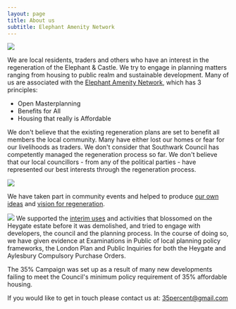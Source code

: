 ```yaml
---
layout: page
title: About us
subtitle: Elephant Amenity Network
---
```

![](http://crappistmartin.github.io/images/elephantamenitylogo.jpg)

We are local residents, traders and others who have an interest in the regeneration of the Elephant & Castle. We try to engage in planning matters ranging from housing to public realm and sustainable development. Many of us are associated with the <a href="http://elephantamenity.wordpress.com">Elephant Amenity Network</a>, which has 3 principles:

* Open Masterplanning
* Benefits for All
* Housing that really is Affordable

We don't believe that the existing regeneration plans are set to benefit all members the local community. Many have either lost our homes or fear for our livelihoods as traders. We don't consider that Southwark Council has competently managed the regeneration process so far. We don't believe that our local councillors - from any of the political parties - have represented our best interests through the regeneration process.

![](http://crappistmartin.github.io/images/spdevent2.jpg)

We have taken part in community events and helped to produce <a href="http://elephantamenity.wordpress.com/2012/02/29/is-the-elephant-your-neighbourhood-summary-report/">our own ideas</a> and <a href="http://elephantamenity.wordpress.com/2011/06/24/visioning-workshop-report/">vision for regeneration</a>.

![](http://crappistmartin.github.io/images/forestfeast.jpg) We supported the <a href="http://elephantamenity.files.wordpress.com/2011/12/ean-interim-use-presentation-241111-web.pdf">interim uses</a> and activities that blossomed on the Heygate estate before it was demolished, and tried to engage with developers, the council and the planning process. In the course of doing so, we have given evidence at Examinations in Public of local planning policy frameworks, the London Plan and Public Inquiries for both the Heygate and Aylesbury Compulsory Purchase Orders.</p>

The 35% Campaign was set up as a result of many new developments failing to meet the Council's minimum policy requirement of 35% affordable housing.


If you would like to get in touch please contact us at:
<a href="mailto:35percentelephant@gmail.com">35percent@gmail.com</a>

  
